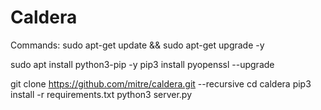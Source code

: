 # Caldera

Commands:
sudo apt-get update && sudo apt-get upgrade -y

sudo apt install python3-pip -y
pip3 install pyopenssl --upgrade

git clone https://github.com/mitre/caldera.git --recursive
cd caldera
pip3 install -r requirements.txt
python3 server.py
